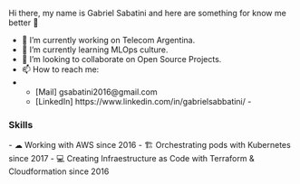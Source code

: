 Hi there, my name is Gabriel Sabatini and here are something for know me better 👋

- 🔭 I’m currently working on Telecom Argentina.
- 🌱 I’m currently learning MLOps culture.
- 👯 I’m looking to collaborate on Open Source Projects.
- 📫 How to reach me: 
- <ul>
   <li>[Mail] gsabatini2016@gmail.com</li>
   <li>[LinkedIn] https://www.linkedin.com/in/gabrielsabbatini/ - </li>
  </ul>

<h3>Skills</h3>
- ☁  Working with AWS since 2016
- 🏗 Orchestrating pods with Kubernetes since 2017
- 💻 Creating Infraestructure as Code with Terraform & Cloudformation since 2016


